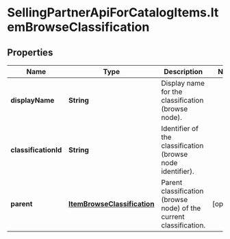 # SellingPartnerApiForCatalogItems.ItemBrowseClassification

## Properties
Name | Type | Description | Notes
------------ | ------------- | ------------- | -------------
**displayName** | **String** | Display name for the classification (browse node). | 
**classificationId** | **String** | Identifier of the classification (browse node identifier). | 
**parent** | [**ItemBrowseClassification**](ItemBrowseClassification.md) | Parent classification (browse node) of the current classification. | [optional] 


